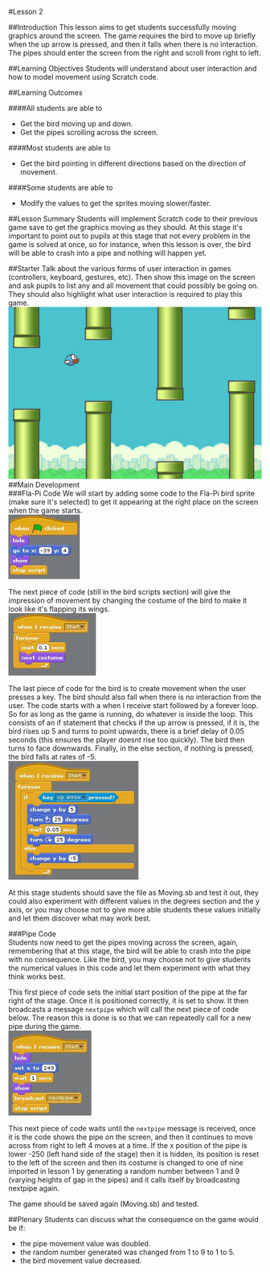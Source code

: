 #Lesson 2

##Introduction
This lesson aims to get students successfully moving graphics around the screen. The game requires the bird to move up briefly when the up arrow is pressed, and then it falls when there is no interaction. The pipes should enter the screen from the right and scroll from right to left.

##Learning Objectives
Students will understand about user interaction and how to model movement using Scratch code.

##Learning Outcomes

####All students are able to
* Get the bird moving up and down.
* Get the pipes scrolling across the screen.

####Most students are able to
* Get the bird pointing in different directions based on the direction of movement.

####Some students are able to
* Modify the values to get the sprites moving slower/faster.

##Lesson Summary
Students will implement Scratch code to their previous game save to get the graphics moving as they should. At this stage it's important to point out to pupils at this stage that not every problem in the game is solved at once, so for instance, when this lesson is over, the bird will be able to crash into a pipe and nothing will happen yet.

##Starter
Talk about the various forms of user interaction in games (controllers, keyboard, gestures, etc). Then show this image on the screen and ask pupils to list any and all movement that could possibly be going on. They should also highlight what user interaction is required to play this game.
![Starter Image](https://github.com/AllenHeard/Fla-Pi-Bird/blob/master/Screenshots/Lesson%202%20starter%20image.jpg?raw=true)
##Main Development  
###Fla-Pi Code
We will start by adding some code to the Fla-Pi bird sprite (make sure it's selected) to get it appearing at the right place on the screen when the game starts.  
![Bird Start Position](https://github.com/AllenHeard/Fla-Pi-Bird/blob/master/Code%20Blocks%20by%20Lesson/2%20Moving%20Sprites/2.3%20Bird%20Code.jpg?raw=true)  
  
The next piece of code (still in the bird scripts section) will give the impression of movement by changing the costume of the bird to make it look like it's flapping its wings.  
![Bird Costume](https://github.com/AllenHeard/Fla-Pi-Bird/blob/master/Code%20Blocks%20by%20Lesson/2%20Moving%20Sprites/2.2%20Bird%20Code.jpg?raw=true)  
  
The last piece of code for the bird is to create movement when the user presses a key. The bird should also fall when there is no interaction from the user. The code starts with a when I receive start followed by a forever loop. So for as long as the game is running, do whatever is inside the loop. This consists of an if statement that checks if the up arrow is pressed, if it is, the bird rises up 5 and turns to point upwards, there is a brief delay of 0.05 seconds (this ensures the player doesnt rise too quickly). The bird then turns to face downwards. Finally, in the else section, if nothing is pressed, the bird falls at rates of -5.  
![Bird Moving Code](https://github.com/AllenHeard/Fla-Pi-Bird/blob/master/Code%20Blocks%20by%20Lesson/2%20Moving%20Sprites/2.1%20Bird%20Code.jpg?raw=true)  
  
At this stage students should save the file as Moving.sb and test it out, they could also experiment with different values in the degrees section and the y axis, or you may choose not to give more able students these values initially and let them discover what may work best.  
  
###Pipe Code  
Students now need to get the pipes moving across the screen, again, remembering that at this stage, the bird will be able to crash into the pipe with no consequence. Like the bird, you may choose not to give students the numerical values in this code and let them experiment with what they think works best.  
  
This first piece of code sets the initial start position of the pipe at the far right of the stage. Once it is positioned correctly, it is set to show. It then broadcasts a message ```nextpipe``` which will call the next piece of code below. The reason this is done is so that we can repeatedly call for a new pipe during the game.  
![Pipe Position](https://github.com/AllenHeard/Fla-Pi-Bird/blob/master/Code%20Blocks%20by%20Lesson/2%20Moving%20Sprites/2.4%20Pipe%20Code.jpg?raw=true)  
  
This next piece of code waits until the ```nextpipe``` message is received, once it is the code shows the pipe on the screen, and then it continues to move across from right to left 4 moves at a time. If the x position of the pipe is lower -250 (left hand side of the stage) then it is hidden, its position is reset to the left of the screen and then its costume is changed to one of nine imported in lesson 1 by generating a random number between 1 and 9 (varying heights of gap in the pipes) and it calls itself by broadcasting nextpipe again.  
  
The game should be saved again (Moving.sb) and tested.  
  
##Plenary
Students can discuss what the consequence on the game would be if:  
* the pipe movement value was doubled.  
* the random number generated was changed from 1 to 9 to 1 to 5.
* the bird movement value decreased.

